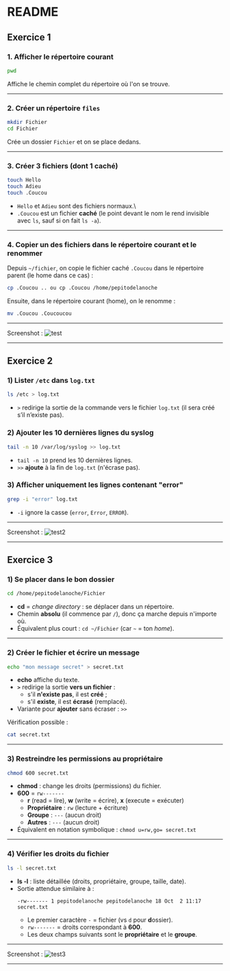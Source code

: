 # README

## Exercice 1

### 1. Afficher le répertoire courant

``` bash
pwd
```

Affiche le chemin complet du répertoire où l'on se trouve.

------------------------------------------------------------------------

### 2. Créer un répertoire `files`

``` bash
mkdir Fichier
cd Fichier
```

Crée un dossier `Fichier` et on se place dedans.

------------------------------------------------------------------------

### 3. Créer 3 fichiers (dont 1 caché)

``` bash
touch Hello
touch Adieu
touch .Coucou
```

-   `Hello` et `Adieu` sont des fichiers normaux.\
-   `.Coucou` est un fichier **caché** (le point devant le nom le rend
    invisible avec `ls`, sauf si on fait `ls -a`).

------------------------------------------------------------------------

### 4. Copier un des fichiers dans le répertoire courant et le renommer

Depuis `~/fichier`, on copie le fichier caché `.Coucou` dans le répertoire
parent (le home dans ce cas) :

``` bash
cp .Coucou .. ou cp .Coucou /home/pepitodelanoche
```

Ensuite, dans le répertoire courant (home), on le renomme :

``` bash
mv .Coucou .Coucoucou
```

------------------------------------------------------------------------

Screenshot : ![test](https://i.imgur.com/VVm7VjP.png)


------------------------------------------------------------------------


## Exercice 2

### 1) Lister `/etc` dans `log.txt`
```bash
ls /etc > log.txt
```
- `>` redirige la sortie de la commande vers le fichier `log.txt` (il sera créé s’il n’existe pas).

### 2) Ajouter les 10 dernières lignes du syslog
```bash
tail -n 10 /var/log/syslog >> log.txt
```
- `tail -n 10` prend les 10 dernières lignes.
- `>>` **ajoute** à la fin de `log.txt` (n'écrase pas).

### 3) Afficher uniquement les lignes contenant "error"
```bash
grep -i "error" log.txt
```
- `-i` ignore la casse (`error`, `Error`, `ERROR`).


------------------------------------------------------------------------

Screenshot : ![test2](https://i.imgur.com/YOE50Zk.png)


------------------------------------------------------------------------


## Exercice 3

### 1) Se placer dans le bon dossier
```bash
cd /home/pepitodelanoche/Fichier
```
- **cd** = *change directory* : se déplacer dans un répertoire.
- Chemin **absolu** (il commence par `/`), donc ça marche depuis n'importe où.
- Équivalent plus court : `cd ~/Fichier` (car `~` = ton *home*).

---

### 2) Créer le fichier et écrire un message
```bash
echo "mon message secret" > secret.txt
```
- **echo** affiche du texte.
- **`>`** redirige la sortie **vers un fichier** :
  - s'il **n'existe pas**, il est **créé** ;
  - s'il **existe**, il est **écrasé** (remplacé).
- Variante pour **ajouter** sans écraser : `>>`

Vérification possible :
```bash
cat secret.txt
```

---

### 3) Restreindre les permissions au propriétaire
```bash
chmod 600 secret.txt
```
- **chmod** : change les droits (permissions) du fichier.
- **600** = `rw-------`
  - **r** (read = lire), **w** (write = écrire), **x** (execute = exécuter)
  - **Propriétaire** : `rw` (lecture + écriture)
  - **Groupe** : `---` (aucun droit)
  - **Autres** : `---` (aucun droit)
- Équivalent en notation symbolique : `chmod u=rw,go= secret.txt`

---

### 4) Vérifier les droits du fichier
```bash
ls -l secret.txt
```
- **ls -l** : liste détaillée (droits, propriétaire, groupe, taille, date).
- Sortie attendue similaire à :
  ```
  -rw------- 1 pepitodelanoche pepitodelanoche 18 Oct  2 11:17 secret.txt
  ```
  - Le premier caractère `-` = fichier (vs `d` pour **d**ossier).
  - `rw-------` = droits correspondant à **600**.
  - Les deux champs suivants sont le **propriétaire** et le **groupe**.

------------------------------------------------------------------------

Screenshot : 
![test3](https://i.imgur.com/0qwUoe0.png)


------------------------------------------------------------------------
